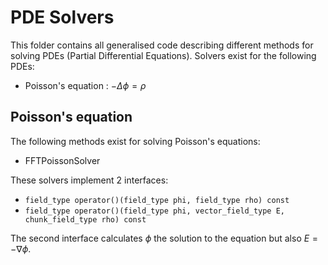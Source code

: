 # PDE Solvers

This folder contains all generalised code describing different methods for solving PDEs (Partial Differential Equations). Solvers exist for the following PDEs:

- Poisson's equation : $-\Delta \phi = \rho$

## Poisson's equation

The following methods exist for solving Poisson's equations:

- FFTPoissonSolver

These solvers implement 2 interfaces:

- `field_type operator()(field_type phi, field_type rho) const`
- `field_type operator()(field_type phi, vector_field_type E, chunk_field_type rho) const`

The second interface calculates $\phi$ the solution to the equation but also $E = - \nabla \phi$.
